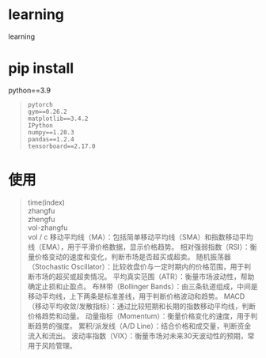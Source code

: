 # learning

learning

# pip install

python==3.9

> `pytorch`  
> `gym==0.26.2`  
> `matplotlib==3.4.2`  
> `IPython`  
> `numpy==1.20.3`  
> `pandas==1.2.4`  
> `tensorboard==2.17.0`

# 使用
> time(index)  
> zhangfu  
> zhengfu  
> vol-zhangfu  
> vol / c
移动平均线（MA）：包括简单移动平均线（SMA）和指数移动平均线（EMA），用于平滑价格数据，显示价格趋势。
相对强弱指数（RSI）：衡量价格变动的速度和变化，判断市场是否超买或超卖。
随机振荡器（Stochastic Oscillator）：比较收盘价与一定时期内的价格范围，用于判断市场的超买或超卖情况。
平均真实范围（ATR）：衡量市场波动性，帮助确定止损和止盈点。
布林带（Bollinger Bands）：由三条轨道组成，中间是移动平均线，上下两条是标准差线，用于判断价格波动和趋势。
MACD（移动平均收敛/发散指标）：通过比较短期和长期的指数移动平均线，判断价格趋势和动量。
动量指标（Momentum）：衡量价格变化的速度，用于判断趋势的强度。
累积/派发线（A/D Line）：结合价格和成交量，判断资金流入和流出。
波动率指数（VIX）：衡量市场对未来30天波动性的预期，常用于风险管理。


